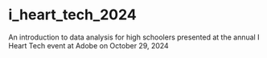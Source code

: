 # i_heart_tech_2024
An introduction to data analysis for high schoolers presented at the annual I Heart Tech event at Adobe on October 29, 2024

